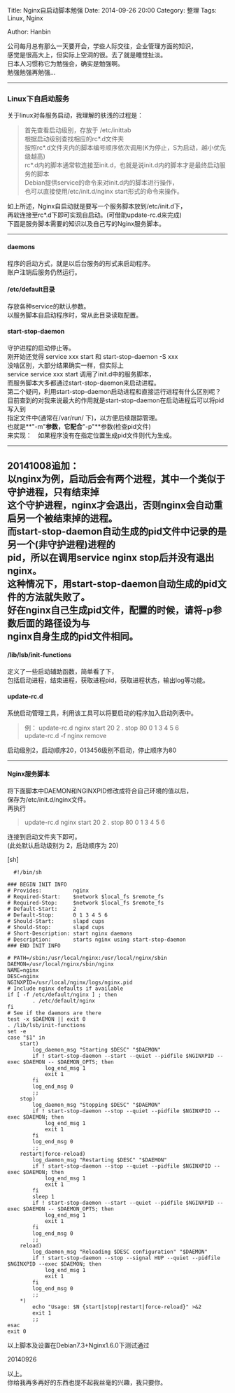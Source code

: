 Title: Nginx自启动脚本勉强
Date: 2014-09-26 20:00
Category: 整理
Tags: Linux, Nginx
<!-- Slug:  -->
Author: Hanbin
<!-- Summary: 第一篇日志 -->
  
  
公司每月总有那么一天要开会，学些人际交往，企业管理方面的知识，  
感觉是很高大上，但实际上空洞的很。去了就是睡觉扯淡。    
日本人习惯称它为勉強会，确实是勉强啊。  
勉强勉强再勉强...   
  
----

### Linux下自启动服务    
关于linux对各服务启动，我理解的肤浅的过程是：  

> 首先查看启动级别，存放于 /etc/inittab  
> 根据启动级别查找相应的rc\*.d文件夹  
> 按照rc\*.d文件夹内的脚本编号顺序依次调用(K为停止，S为启动，越小优先级越高)  
> rc\*.d内的脚本通常软连接至init.d，也就是说init.d内的脚本才是最终启动服务的脚本  
> Debian提供service的命令来对init.d内的脚本进行操作，  
> 也可以直接使用/etc/init.d/nginx start形式的命令来操作。  
  
如上所述，Nginx自启动就是要写一个服务脚本放到/etc/init.d下，  
再软连接至rc\*.d下即可实现自启动。(可借助update-rc.d来完成)  
下面是服务脚本需要的知识以及自己写的Nginx服务脚本。  
  
----

#### daemons  
程序的启动方式，就是以后台服务的形式来启动程序。  
账户注销后服务仍然运行。  
  
#### /etc/default目录  
存放各种service的默认参数。  
以服务脚本自启动程序时，常从此目录读取配置。  
  
#### start-stop-daemon  
守护进程的启动停止等。  
刚开始还觉得 service xxx start 和 start-stop-daemon -S xxx  
没啥区别，大部分结果确实一样，但实际上  
service service xxx start 调用了init.d中的服务脚本，  
而服务脚本大多都通过start-stop-daemon来启动进程。  
第二个疑问，利用start-stop-daemon启动进程和直接运行进程有什么区别呢？  
目前查到的对我来说最大的作用就是start-stop-daemon在启动进程后可以将pid写入到  
指定文件中(通常在/var/run/ 下)，以方便后续跟踪管理。   
也就是**"-m"**参数，它配合**"-p"**参数(检查pid文件)  
来实现：　如果程序没有在指定位置生成pid文件则代为生成。  

----  
20141008追加：  
以nginx为例，启动后会有两个进程，其中一个类似于守护进程，只有结束掉  
这个守护进程，nginx才会退出，否则nginx会自动重启另一个被结束掉的进程。  
而start-stop-daemon自动生成的pid文件中记录的是另一个(非守护进程)进程的  
pid，所以在调用service nginx stop后并没有退出nginx。  
这种情况下，用start-stop-daemon自动生成的pid文件的方法就失败了。  
好在nginx自己生成pid文件，配置的时候，请将-p参数后面的路径设为与  
nginx自身生成的pid文件相同。  
----


#### /lib/lsb/init-functions  
定义了一些启动辅助函数，简单看了下，  
包括启动进程，结束进程，获取进程pid，获取进程状态，输出log等功能。  
  
#### update-rc.d  
系统启动管理工具，利用该工具可以将要启动的程序加入启动列表中。  
> 例： update-rc.d nginx start 20 2 . stop 80 0 1 3 4 5 6  
>     update-rc.d -f nginx remove  
  
启动级别2，启动顺序20，013456级别不启动，停止顺序为80  
  
----

#### Nginx服务脚本  
  
将下面脚本中DAEMON和NGINXPID修改成符合自己环境的值以后，  
保存为/etc/init.d/nginx文件。  
再执行  
> update-rc.d nginx start 20 2 . stop 80 0 1 3 4 5 6  

连接到启动文件夹下即可。  
(此处默认启动级别为 2，启动顺序为 20)  
  
[sh]
```
  #!/bin/sh

### BEGIN INIT INFO
# Provides:          nginx
# Required-Start:    $network $local_fs $remote_fs
# Required-Stop:     $network $local_fs $remote_fs
# Default-Start:     2
# Default-Stop:      0 1 3 4 5 6
# Should-Start:      slapd cups
# Should-Stop:       slapd cups
# Short-Description: start nginx daemons
# Description:       starts nginx using start-stop-daemon
### END INIT INFO

# PATH=/sbin:/usr/local/nginx:/usr/local/nginx/sbin
DAEMON=/usr/local/nginx/sbin/nginx
NAME=nginx
DESC=nginx
NGINXPID=/usr/local/nginx/logs/nginx.pid
# Include nginx defaults if available
if [ -f /etc/default/nginx ] ; then
        . /etc/default/nginx
fi
# See if the daemons are there
test -x $DAEMON || exit 0
. /lib/lsb/init-functions
set -e
case "$1" in
    start)
        log_daemon_msg "Starting $DESC" "$DAEMON"
        if ! start-stop-daemon --start --quiet --pidfile $NGINXPID --exec $DAEMON -- $DAEMON_OPTS; then
            log_end_msg 1
            exit 1
        fi
        log_end_msg 0
        ;;
    stop)
        log_daemon_msg "Stopping $DESC" "$DAEMON"
        if ! start-stop-daemon --stop --quiet --pidfile $NGINXPID --exec $DAEMON; then
            log_end_msg 1
            exit 1
        fi
        log_end_msg 0
        ;;
    restart|force-reload)
        log_daemon_msg "Restarting $DESC" "$DAEMON"
        if ! start-stop-daemon --stop --quiet --pidfile $NGINXPID --exec $DAEMON; then
            log_end_msg 1
            exit 1
        fi
        sleep 1
        if ! start-stop-daemon --start --quiet --pidfile $NGINXPID --exec $DAEMON -- $DAEMON_OPTS; then
            log_end_msg 1
            exit 1
        fi
        log_end_msg 0
        ;;
    reload)
        log_daemon_msg "Reloading $DESC configuration" "$DAEMON"
        if ! start-stop-daemon --stop --signal HUP --quiet --pidfile $NGINXPID --exec $DAEMON; then
            log_end_msg 1
            exit 1
        fi
        log_end_msg 0
        ;;
    *)
        echo "Usage: $N {start|stop|restart|force-reload}" >&2
        exit 1
        ;;
esac
exit 0
```
  
以上脚本及设置在Debian7.3+Nginx1.6.0下测试通过  

20140926  
  
以上。  
你给我再多再好的东西也提不起我丝毫的兴趣，我只要你。  